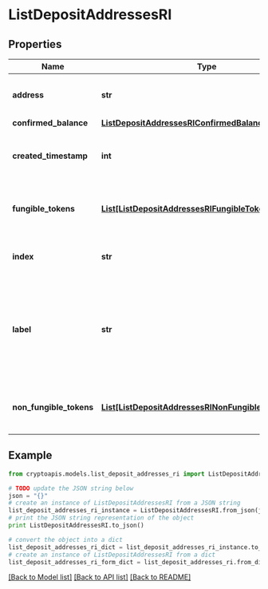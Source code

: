 # ListDepositAddressesRI


## Properties
Name | Type | Description | Notes
------------ | ------------- | ------------- | -------------
**address** | **str** | Specifies the specific address&#39;s unique string value. | 
**confirmed_balance** | [**ListDepositAddressesRIConfirmedBalance**](ListDepositAddressesRIConfirmedBalance.md) |  | 
**created_timestamp** | **int** | Defines the specific UNIX time when the deposit address was created. | 
**fungible_tokens** | [**List[ListDepositAddressesRIFungibleTokensInner]**](ListDepositAddressesRIFungibleTokensInner.md) | Represents fungible tokens&#39;es detailed information | 
**index** | **str** | Represents the index of the address in the wallet. | 
**label** | **str** | Represents a custom tag that customers can set up for their Wallets and addresses. E.g. custom label named \&quot;Special addresses\&quot;. | 
**non_fungible_tokens** | [**List[ListDepositAddressesRINonFungibleTokensInner]**](ListDepositAddressesRINonFungibleTokensInner.md) | Represents non-fungible tokens&#39;es detailed information. | 

## Example

```python
from cryptoapis.models.list_deposit_addresses_ri import ListDepositAddressesRI

# TODO update the JSON string below
json = "{}"
# create an instance of ListDepositAddressesRI from a JSON string
list_deposit_addresses_ri_instance = ListDepositAddressesRI.from_json(json)
# print the JSON string representation of the object
print ListDepositAddressesRI.to_json()

# convert the object into a dict
list_deposit_addresses_ri_dict = list_deposit_addresses_ri_instance.to_dict()
# create an instance of ListDepositAddressesRI from a dict
list_deposit_addresses_ri_form_dict = list_deposit_addresses_ri.from_dict(list_deposit_addresses_ri_dict)
```
[[Back to Model list]](../README.md#documentation-for-models) [[Back to API list]](../README.md#documentation-for-api-endpoints) [[Back to README]](../README.md)


